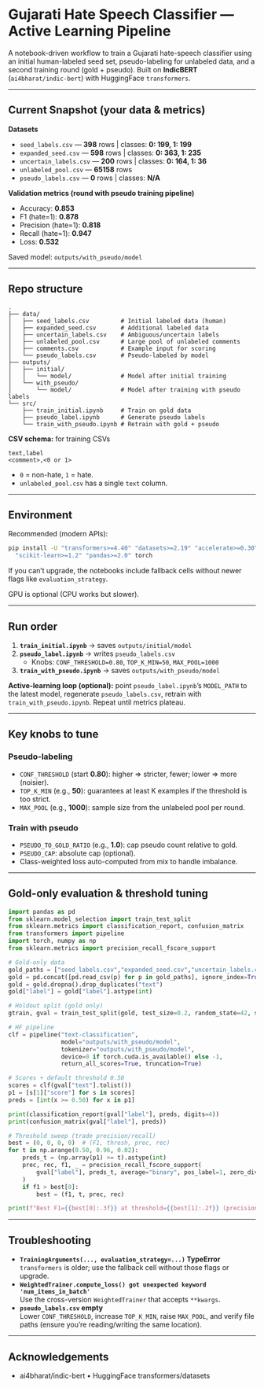# Gujarati Hate Speech Classifier — Active Learning Pipeline

A notebook-driven workflow to train a Gujarati hate-speech classifier using an initial human-labeled seed set, pseudo-labeling for unlabeled data, and a second training round (gold + pseudo). Built on **IndicBERT** (`ai4bharat/indic-bert`) with HuggingFace `transformers`.

---

## Current Snapshot (your data & metrics)

**Datasets**
- `seed_labels.csv` — **398** rows | classes: **0: 199, 1: 199**
- `expanded_seed.csv` — **598** rows | classes: **0: 363, 1: 235**
- `uncertain_labels.csv` — **200** rows | classes: **0: 164, 1: 36**
- `unlabeled_pool.csv` — **65158** rows
- `pseudo_labels.csv` — **0** rows | classes: **N/A**

**Validation metrics (round with pseudo training pipeline)**
- Accuracy: **0.853**
- F1 (hate=1): **0.878**
- Precision (hate=1): **0.818**
- Recall (hate=1): **0.947**
- Loss: **0.532**

Saved model: `outputs/with_pseudo/model`


---

## Repo structure

```
.
├── data/
│   ├── seed_labels.csv         # Initial labeled data (human)
│   ├── expanded_seed.csv       # Additional labeled data
│   ├── uncertain_labels.csv    # Ambiguous/uncertain labels
│   ├── unlabeled_pool.csv      # Large pool of unlabeled comments
│   ├── comments.csv            # Example input for scoring
│   └── pseudo_labels.csv       # Pseudo-labeled by model
├── outputs/
│   ├── initial/
│   │   └── model/              # Model after initial training
│   └── with_pseudo/
│       └── model/              # Model after training with pseudo labels
└── src/
    ├── train_initial.ipynb     # Train on gold data
    ├── pseudo_label.ipynb      # Generate pseudo labels
    └── train_with_pseudo.ipynb # Retrain with gold + pseudo
```

**CSV schema:** for training CSVs
```
text,label
<comment>,<0 or 1>
```
- `0` = non-hate, `1` = hate.
- `unlabeled_pool.csv` has a single `text` column.

---

## Environment

Recommended (modern APIs):
```bash
pip install -U "transformers>=4.40" "datasets>=2.19" "accelerate>=0.30" \
  "scikit-learn>=1.2" "pandas>=2.0" torch
```
If you can’t upgrade, the notebooks include fallback cells without newer flags like `evaluation_strategy`.

GPU is optional (CPU works but slower).

---

## Run order

1) **`train_initial.ipynb`** → saves `outputs/initial/model`  
2) **`pseudo_label.ipynb`** → writes `pseudo_labels.csv`  
   - Knobs: `CONF_THRESHOLD=0.80`, `TOP_K_MIN=50`, `MAX_POOL=1000`  
3) **`train_with_pseudo.ipynb`** → saves `outputs/with_pseudo/model`

**Active-learning loop (optional):** point `pseudo_label.ipynb`’s `MODEL_PATH` to the latest model, regenerate `pseudo_labels.csv`, retrain with `train_with_pseudo.ipynb`. Repeat until metrics plateau.

---

## Key knobs to tune

### Pseudo-labeling
- `CONF_THRESHOLD` (start **0.80**): higher ⇒ stricter, fewer; lower ⇒ more (noisier).
- `TOP_K_MIN` (e.g., **50**): guarantees at least K examples if the threshold is too strict.
- `MAX_POOL` (e.g., **1000**): sample size from the unlabeled pool per round.

### Train with pseudo
- `PSEUDO_TO_GOLD_RATIO` (e.g., **1.0**): cap pseudo count relative to gold.
- `PSEUDO_CAP`: absolute cap (optional).
- Class-weighted loss auto-computed from mix to handle imbalance.

---

## Gold-only evaluation & threshold tuning

```python
import pandas as pd
from sklearn.model_selection import train_test_split
from sklearn.metrics import classification_report, confusion_matrix
from transformers import pipeline
import torch, numpy as np
from sklearn.metrics import precision_recall_fscore_support

# Gold-only data
gold_paths = ["seed_labels.csv","expanded_seed.csv","uncertain_labels.csv"]
gold = pd.concat([pd.read_csv(p) for p in gold_paths], ignore_index=True)
gold = gold.dropna().drop_duplicates("text")
gold["label"] = gold["label"].astype(int)

# Holdout split (gold only)
gtrain, gval = train_test_split(gold, test_size=0.2, random_state=42, stratify=gold["label"])

# HF pipeline
clf = pipeline("text-classification",
               model="outputs/with_pseudo/model",
               tokenizer="outputs/with_pseudo/model",
               device=0 if torch.cuda.is_available() else -1,
               return_all_scores=True, truncation=True)

# Scores + default threshold 0.50
scores = clf(gval["text"].tolist())
p1 = [s[1]["score"] for s in scores]
preds = [int(x >= 0.50) for x in p1]

print(classification_report(gval["label"], preds, digits=4))
print(confusion_matrix(gval["label"], preds))

# Threshold sweep (trade precision/recall)
best = (0, 0, 0, 0)  # (F1, thresh, prec, rec)
for t in np.arange(0.50, 0.96, 0.02):
    preds_t = (np.array(p1) >= t).astype(int)
    prec, rec, f1, _ = precision_recall_fscore_support(
        gval["label"], preds_t, average="binary", pos_label=1, zero_division=0
    )
    if f1 > best[0]:
        best = (f1, t, prec, rec)

print(f"Best F1={{best[0]:.3f}} at threshold={{best[1]:.2f}} (precision={{best[2]:.3f}}, recall={{best[3]:.3f}})")
```

---


## Troubleshooting

- **`TrainingArguments(..., evaluation_strategy=...)` TypeError**  
  `transformers` is older; use the fallback cell without those flags or upgrade.
- **`WeightedTrainer.compute_loss() got unexpected keyword 'num_items_in_batch'`**  
  Use the cross-version `WeightedTrainer` that accepts `**kwargs`.
- **`pseudo_labels.csv` empty**  
  Lower `CONF_THRESHOLD`, increase `TOP_K_MIN`, raise `MAX_POOL`, and verify file paths (ensure you’re reading/writing the same location).

---

## Acknowledgements
- ai4bharat/indic-bert • HuggingFace transformers/datasets
